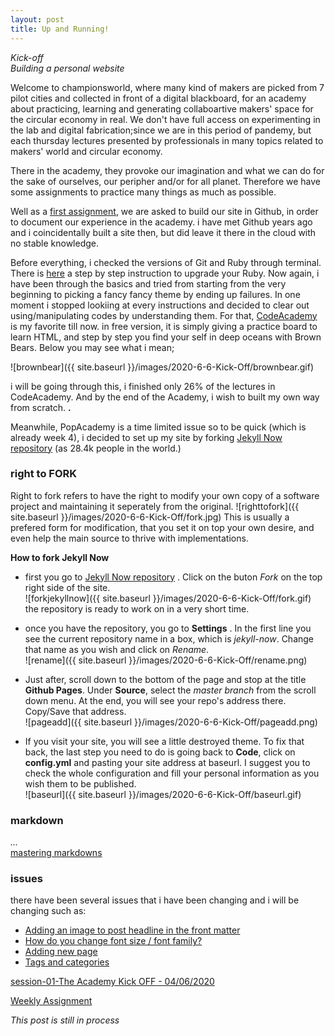 ```yaml
---
layout: post
title: Up and Running!
---
```

*Kick-off*  
*Building a personal website*  
  
  
Welcome to championsworld, where many kind of makers are picked from 7 pilot cities and collected in front of a digital blackboard, for an academy about practicing, learning and generating collaboartive makers' space for the circular economy in real. We don't have full access on experimenting in the lab and digital fabrication;since we are in this period of pandemy, but each thursday lectures presented by professionals in many topics related to makers' world and circular economy.  

There in the academy, they provoke our imagination and what we can do for the sake of ourselves, our peripher and/or for all planet. Therefore we have some assignments to practice many things as much as possible.   

Well as a [first assignment](https://hackmd.io/@fablabbcn/SyLUuOS38#Weekly-Assignment---Building-a-Personal-Website), we are asked to build our site in Github, in order to document our experience in the academy. i have met Github years ago and i coincidentally built a site then, but did leave it there in the cloud with no stable knowledge.  

Before everything, i checked the versions of Git and Ruby through terminal. There is [here](https://medium.com/@IanRahman/how-to-upgrade-ruby-on-a-mac-a592c6085c63) a step by step instruction to upgrade your Ruby.
Now again, i have been through the basics and tried from starting from the very beginning to picking a fancy fancy theme by ending up failures. In one moment i stopped lookiing at every instructions and decided to clear out using/manipulating codes by understanding them. For that, [CodeAcademy](https://www.codecademy.com) is my favorite till now. in free version, it is simply giving a practice board to learn HTML, and step by step you find your self in deep oceans with Brown Bears. Below you may see what i mean;   

![brownbear]({{ site.baseurl }}/images/2020-6-6-Kick-Off/brownbear.gif)  


i will be going through this, i finished only 26% of the lectures in CodeAcademy. And by the end of the Academy, i wish to built my own way from scratch.  __.__ 

Meanwhile, PopAcademy is a time limited issue so to be quick (which is already week 4), i decided to set up my site by forking [Jekyll Now repository](https://github.com/barryclark/jekyll-now) (as 28.4k people in the world.)  

  
  
### right to FORK  
Right to fork refers to have the right to modify your own copy of a software project and maintaining it seperately from the original.
![righttofork]({{ site.baseurl }}/images/2020-6-6-Kick-Off/fork.jpg)  This is usually a prefered form for modification, that you set it on top your own desire, and even help the main source to thrive with implementations. 
  
__How to fork Jekyll Now__   

- first you go to [Jekyll Now repository](https://github.com/barryclark/jekyll-now) . Click on the buton _Fork_ on the top right side of the site.  
![forkjekyllnow]({{ site.baseurl }}/images/2020-6-6-Kick-Off/fork.gif)  
the repository is ready to work on in a very short time.  

- once you have the repository, you go to __Settings__ . In the first line you see the current repository name in a box, which is _jekyll-now_. Change that name as you wish and click on _Rename_.  
![rename]({{ site.baseurl }}/images/2020-6-6-Kick-Off/rename.png)  

- Just after, scroll down to the bottom of the page and stop at the title __Github Pages__. Under __Source__, select the _master branch_ from the scroll down menu. At the end, you will see your repo's address there. Copy/Save that address.   
![pageadd]({{ site.baseurl }}/images/2020-6-6-Kick-Off/pageadd.png)  
  
- If you visit your site, you will see a little destroyed theme. To fix that back, the last step you need to do is going back to __Code__, click on __config.yml__ and pasting your site address at baseurl. I suggest you to check the whole configuration and fill your personal information as you wish them to be published.   
![baseurl]({{ site.baseurl }}/images/2020-6-6-Kick-Off/baseurl.gif)


  
### markdown  
*...*  
[mastering markdowns](https://guides.github.com/features/mastering-markdown/)  

### issues
there have been several issues that i have been changing and i will be changing such as:  

* [Adding an image to post headline in the front matter](https://github.com/barryclark/jekyll-now/issues/755)
* [How do you change font size / font family?](https://github.com/barryclark/jekyll-now/issues/1101)
* [Adding new page](https://github.com/barryclark/jekyll-now/issues/679)  
* [Tags and categories](https://github.com/barryclark/jekyll-now/issues/516)  


[session-01-The Academy Kick OFF - 04/06/2020](https://hackmd.io/@fablabbcn/SyLUuOS38#Session-01---The-Academy-Kick-OFF---04062020)  

[Weekly Assignment](https://hackmd.io/@fablabbcn/SyLUuOS38#Weekly-Assignment---Building-a-Personal-Website)  
  
 


*This post is still in process*
